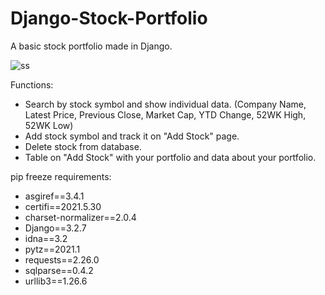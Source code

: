 # Django-Stock-Portfolio
A basic stock portfolio made in Django.

![ss](https://user-images.githubusercontent.com/47431408/133925143-86002098-3814-44bb-b252-9c5bac54255b.PNG)

Functions:
- Search by stock symbol and show individual data. (Company Name, Latest Price, Previous Close, Market Cap, YTD Change, 52WK High, 52WK Low)
- Add stock symbol and track it on "Add Stock" page.
- Delete stock from database.
- Table on "Add Stock" with your portfolio and data about your portfolio.


pip freeze requirements:
- asgiref==3.4.1
- certifi==2021.5.30
- charset-normalizer==2.0.4
- Django==3.2.7
- idna==3.2
- pytz==2021.1
- requests==2.26.0
- sqlparse==0.4.2
- urllib3==1.26.6

